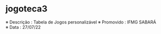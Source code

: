# jogoteca3
※ Descrição : Tabela de Jogos personalizável
※ Promovido : IFMG SABARÁ
※ Data : 27/07/22
